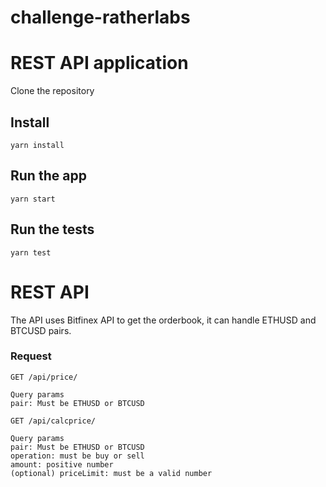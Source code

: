 # challenge-ratherlabs

# REST API application

Clone the repository

## Install

    yarn install

## Run the app

    yarn start

## Run the tests

    yarn test

# REST API

The API uses Bitfinex API to get the orderbook, it can handle ETHUSD and BTCUSD pairs. 


### Request

`GET /api/price/`

    Query params 
    pair: Must be ETHUSD or BTCUSD
    
`GET /api/calcprice/`

    Query params 
    pair: Must be ETHUSD or BTCUSD
    operation: must be buy or sell
    amount: positive number
    (optional) priceLimit: must be a valid number



